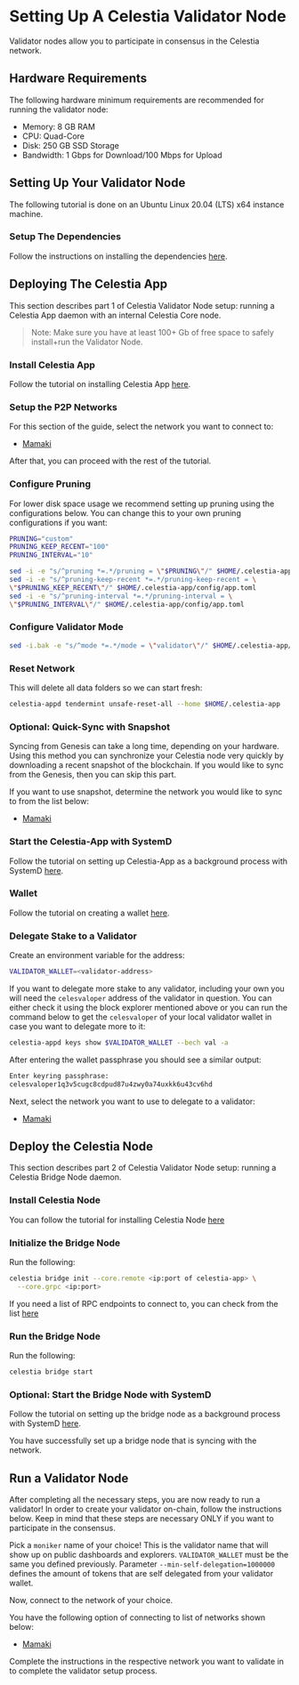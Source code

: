 # Setting Up A Celestia Validator Node

Validator nodes allow you to participate in consensus in the Celestia network.

## Hardware Requirements

The following hardware minimum requirements are recommended for running the
validator node:

* Memory: 8 GB RAM
* CPU: Quad-Core
* Disk: 250 GB SSD Storage
* Bandwidth: 1 Gbps for Download/100 Mbps for Upload

## Setting Up Your Validator Node

The following tutorial is done on an Ubuntu Linux 20.04 (LTS) x64
instance machine.

### Setup The Dependencies

Follow the instructions on installing the dependencies [here](/developers/environment.md).

## Deploying The Celestia App

This section describes part 1 of Celestia Validator Node setup:
running a Celestia App daemon with an internal Celestia Core node.

> Note: Make sure you have at least 100+ Gb of free space to safely install+run
  the Validator Node.  

### Install Celestia App

Follow the tutorial on installing Celestia App [here](/developers/celestia-app.md).

### Setup the P2P Networks

For this section of the guide, select the network you want to connect to:

* [Mamaki](mamaki-testnet.md#setup-p2p-network)

After that, you can proceed with the rest of the tutorial.

### Configure Pruning

For lower disk space usage we recommend setting up pruning using the
configurations below. You can change this to your own pruning configurations
if you want:

```sh
PRUNING="custom"
PRUNING_KEEP_RECENT="100"
PRUNING_INTERVAL="10"

sed -i -e "s/^pruning *=.*/pruning = \"$PRUNING\"/" $HOME/.celestia-app/config/app.toml
sed -i -e "s/^pruning-keep-recent *=.*/pruning-keep-recent = \
\"$PRUNING_KEEP_RECENT\"/" $HOME/.celestia-app/config/app.toml
sed -i -e "s/^pruning-interval *=.*/pruning-interval = \
\"$PRUNING_INTERVAL\"/" $HOME/.celestia-app/config/app.toml
```

### Configure Validator Mode

```sh
sed -i.bak -e "s/^mode *=.*/mode = \"validator\"/" $HOME/.celestia-app/config/config.toml
```

### Reset Network

This will delete all data folders so we can start fresh:

```sh
celestia-appd tendermint unsafe-reset-all --home $HOME/.celestia-app
```

### Optional: Quick-Sync with Snapshot

Syncing from Genesis can take a long time, depending on your hardware. Using
this method you can synchronize your Celestia node very quickly by downloading
a recent snapshot of the blockchain. If you would like to sync from the Genesis,
then you can skip this part.

If you want to use snapshot, determine the network you would like to sync
to from the list below:

* [Mamaki](mamaki-testnet.md#quick-sync-with-snapshot)

### Start the Celestia-App with SystemD

Follow the tutorial on setting up Celestia-App as a background process
with SystemD [here](systemd.md#start-the-celestia-app-with-systemd).

### Wallet

Follow the tutorial on creating a wallet [here](/developers/wallet.md).

### Delegate Stake to a Validator

Create an environment variable for the address:

```sh
VALIDATOR_WALLET=<validator-address>
```

If you want to delegate more stake to any validator, including your own you
will need the `celesvaloper` address of the validator in question. You can
either check it using the block explorer mentioned above or you can run the
command below to get the `celesvaloper` of your local validator wallet in
case you want to delegate more to it:

```sh
celestia-appd keys show $VALIDATOR_WALLET --bech val -a
```

After entering the wallet passphrase you should see a similar output:

```sh
Enter keyring passphrase:
celesvaloper1q3v5cugc8cdpud87u4zwy0a74uxkk6u43cv6hd
```

Next, select the network you want to use to delegate to a validator:

* [Mamaki](mamaki-testnet.md#delegate-to-a-validator)

## Deploy the Celestia Node

This section describes part 2 of Celestia Validator Node setup: running a
Celestia Bridge Node daemon.

### Install Celestia Node

You can follow the tutorial for installing Celestia Node [here](/developers/celestia-node.md)

### Initialize the Bridge Node

Run the following:

```sh
celestia bridge init --core.remote <ip:port of celestia-app> \
  --core.grpc <ip:port>
```

If you need a list of RPC endpoints to connect to, you can check from the list [here](mamaki-testnet.md#rpc-endpoints)

### Run the Bridge Node

Run the following:

```sh
celestia bridge start
```

### Optional: Start the Bridge Node with SystemD

Follow the tutorial on setting up the bridge node as a background process with
SystemD [here](systemd.md#celestia-bridge-node).

You have successfully set up a bridge node that is syncing with the network.

## Run a Validator Node

After completing all the necessary steps, you are now ready to run a validator!
In order to create your validator on-chain, follow the instructions below.
Keep in mind that these steps are necessary ONLY if you want to participate
in the consensus.

Pick a `moniker` name of your choice! This is the validator name that will show
up on public dashboards and explorers. `VALIDATOR_WALLET` must be the same you
defined previously. Parameter `--min-self-delegation=1000000` defines the
amount of tokens that are self delegated from your validator wallet.

Now, connect to the network of your choice.

You have the following option of connecting to list of networks shown below:

* [Mamaki](mamaki-testnet.md#connect-validator)

Complete the instructions in the respective network you want to validate in
to complete the validator setup process.
